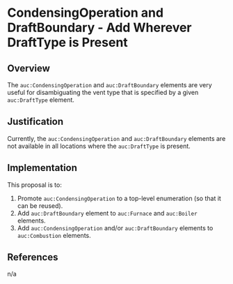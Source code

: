 # CondensingOperation and DraftBoundary - Add Wherever DraftType is Present

## Overview

The `auc:CondensingOperation` and `auc:DraftBoundary` elements are very useful for disambiguating the vent type that is specified by a given `auc:DraftType` element.

## Justification

Currently, the `auc:CondensingOperation` and `auc:DraftBoundary` elements are not available in all locations where the `auc:DraftType` is present.

## Implementation

This proposal is to:
1. Promote `auc:CondensingOperation` to a top-level enumeration (so that it can be reused).
2. Add `auc:DraftBoundary` element to `auc:Furnace` and `auc:Boiler` elements.
3. Add `auc:CondensingOperation` and/or `auc:DraftBoundary` elements to `auc:Combustion` elements.

## References

n/a
